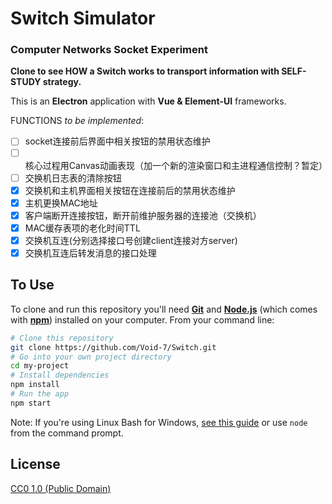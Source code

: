 # Switch Simulator

### Computer Networks Socket Experiment

**Clone to see HOW a Switch works to transport information with SELF-STUDY strategy.**

This is an **Electron** application with **Vue & Element-UI** frameworks.

FUNCTIONS *to be implemented*:
- [ ] socket连接前后界面中相关按钮的禁用状态维护
- [ ] 核心过程用Canvas动画表现（加一个新的渲染窗口和主进程通信控制？暂定）
- [ ] 交换机日志表的清除按钮
- [x] 交换机和主机界面相关按钮在连接前后的禁用状态维护
- [x] 主机更换MAC地址
- [x] 客户端断开连接按钮，断开前维护服务器的连接池（交换机）
- [x] MAC缓存表项的老化时间TTL
- [x] 交换机互连(分别选择接口号创建client连接对方server)
- [x] 交换机互连后转发消息的接口处理

## To Use

To clone and run this repository you'll need [**Git**](https://git-scm.com) and [**Node.js**](https://nodejs.org/en/download/) (which comes with [**npm**](http://npmjs.com)) installed on your computer. From your command line:

```bash
# Clone this repository
git clone https://github.com/Void-7/Switch.git
# Go into your own project directory
cd my-project
# Install dependencies
npm install
# Run the app
npm start
```

Note: If you're using Linux Bash for Windows, [see this guide](https://www.howtogeek.com/261575/how-to-run-graphical-linux-desktop-applications-from-windows-10s-bash-shell/) or use `node` from the command prompt.

## License

[CC0 1.0 (Public Domain)](LICENSE.md)